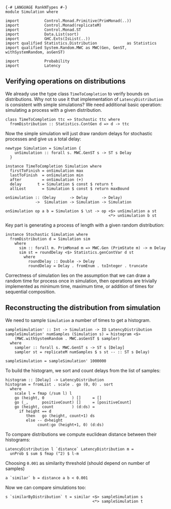 ```{.haskell .hidden}
{-# LANGUAGE RankNTypes #-}
module Simulation where

import           Control.Monad.Primitive(PrimMonad(..))
import           Control.Monad(replicateM)
import           Control.Monad.ST
import           Data.List(sort)
import           GHC.Exts(IsList(..))
import qualified Statistics.Distribution             as Statistics
import qualified System.Random.MWC as MWC(Gen, GenST, withSystemRandom, asGenST)

import           Probability
import           Latency
```

## Verifying operations on distributions

We already use the type class `TimeToCompletion` to verify
bounds on distributions. Why not to use it that implementation
of `LatencyDistribution` is consistent with simple simulations?
We need additional basic operation: simulating a process with a given
distribution.

```{.haskell .literate}
class TimeToCompletion ttc => Stochastic ttc where
  fromDistribution :: Statistics.ContGen d => d -> ttc
```

Now the simple simulation will just draw random delays for stochastic processes
and give us a total delay:
```{.haskell .literate}
newtype Simulation = Simulation {
    unSimulation :: forall s. MWC.GenST s -> ST s Delay
  }

instance TimeToCompletion Simulation where
  firstToFinish = onSimulation max
  lastToFinish  = onSimulation min
  after         = onSimulation (+)
  delay       t = Simulation $ const $ return t
  allLost       = Simulation $ const $ return maxBound

onSimulation :: (Delay      -> Delay      -> Delay)
             ->  Simulation -> Simulation -> Simulation

onSimulation op a b = Simulation $ \st -> op <$> unSimulation a st
                                             <*> unSimulation b st
```
Key part is generating a process of length with a given random distribution:
```{.haskell .literate}
instance Stochastic Simulation where
  fromDistribution d = Simulation sim
    where
      sim :: forall m. PrimMonad m => MWC.Gen (PrimState m) -> m Delay
      sim st = roundDelay <$> Statistics.genContVar d st
        where
          roundDelay :: Double -> Delay
          roundDelay = Delay . fromEnum . toInteger . truncate

```

Correctness of simulation lies on the assumption that we
can draw a random time for process once in simulation,
then operations are trivially implemented as minimum time, maximum time,
or addition of times for sequential composition.

## Reconstructing the distribution from simulation

We need to sample `Simulation` a number of times to get a histogram.
```{.haskell .literate}
sampleSimulation' :: Int -> Simulation -> IO LatencyDistribution
sampleSimulation' numSamples (Simulation s) = histogram <$>
    (MWC.withSystemRandom . MWC.asGenST $ sampler)
  where
    sampler :: forall s. MWC.GenST s -> ST s [Delay]
    sampler st = replicateM numSamples $ s st -- :: ST s Delay)

sampleSimulation = sampleSimulation' 1000000
```
To build the histogram, we sort and count delays from the list of samples:
```{.haskell .literate}
histogram :: [Delay] -> LatencyDistribution
histogram = fromList . scale . go (0, 0) . sort
  where
    scale l = fmap (/sum l) l
    go (height, 0            ) []     = []
    go (_,      positiveCount) []     = [positiveCount]
    go (height, count        ) (d:ds) =
      if height == d
         then   go (height, count+1) ds
         else -- d>height
              count:go (height+1, 0) (d:ds)
```
To compare distributions we compute euclidean distance between their histograms:
```{.haskell .literate}
LatencyDistribution l `distance` LatencyDistribution m =
  unProb $ sum $ fmap (^2) $ l-m
```

Choosing `0.001` as similarity threshold (should depend on number of samples)
```{.haskell .literate}
a `similar` b = distance a b < 0.001
```
Now we can compare simulations too:
```{.haskell .literate}
s `similarByDistribution` t = similar <$> sampleSimulation s
                                      <*> sampleSimulation t
```
